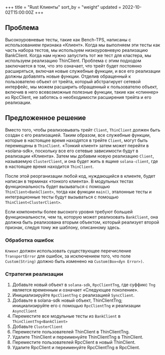 +++
title = "Rust Клиенты"
sort_by = "weight"
updated = 2022-10-02T15:00:00Z
+++

## Проблема

Высокоуровневые тесты, такие как Bench-TPS, написаны с использованием признака «Клиент». Когда мы выполняем эти тесты как часть набора тестов, мы используем низкоуровневую реализацию BankClient. Когда нам нужно запустить тот же тест для кластера, мы используем реализацию ThinClient. Проблема с этим подходом заключается в том, что это означает, что трейт будет постоянно расширяться, включая новые служебные функции, и все его реализации должны добавлять новые функции. Отделив обращенный к пользователю объект от трейта, который абстрагирует сетевой интерфейс, мы можем расширить обращенный к пользователю объект, включив в него всевозможные полезные функции, такие как «спиннер» из RpcClient, не заботясь о необходимости расширения трейта и его реализации.

## Предложенное решение

Вместо того, чтобы реализовывать трейт `Client`, `ThinClient` должен быть создан с его реализацией. Таким образом, все служебные функции, которые в настоящее время находятся в трейте `Client`, могут быть перемещены в `ThinClient`. «Тонкий клиент» затем может перейти в «solana-sdk», поскольку все его сетевые зависимости будут в реализации «Клиента». Затем мы добавим новую реализацию `Client`, называемую `ClusterClient`, и она будет жить в ящике `solana-client`, где в настоящее время находится `ThinClient`.

После этой реорганизации любой код, нуждающийся в клиенте, будет написан в терминах «тонкого клиента». В модульных тестах функциональность будет вызываться с помощью `ThinClient<BankClient>`, тогда как функции `main()`, эталонные тесты и интеграционные тесты будут вызываться с помощью `ThinClient<ClusterClient>`.

Если компоненты более высокого уровня требуют большей функциональности, чем та, которую может реализовать `BankClient`, она должна быть реализована вторым объектом, который реализует второй признак, следуя тому же шаблону, описанному здесь.

### Обработка ошибок

`Клиент` должен использовать существующее перечисление `TransportError` для ошибок, за исключением того, что поле `Custom(String)` должно быть изменено на `Custom(Box<dyn Error>)`.

### Стратегия реализации

1. Добавьте новый объект в `solana-sdk`, `RpcClientTng`, где суффикс `Tng` является временным и означает «Следующее поколение».
2. Инициализируйте `RpcClientTng` с реализацией `SyncClient`.
3. Добавьте в solana-sdk новый объект, ThinClientTng; инициализируйте его с помощью `RpcClientTng` и реализации `AsyncClient`
4. Переместите все модульные тесты из `BankClient` в `ThinClientTng<BankClient>`
5. Добавьте `ClusterClient`
6. Переместите пользователей ThinClient в ThinClientTng<ClusterClient>.
7. Удалите ThinClient и переименуйте ThinClientTng в ThinClient.
8. Переместите пользователей RpcClient в новый ThinClient<ClusterClient>.
9. Удалите RpcClient и переименуйте RpcClientTng в RpcClient.
